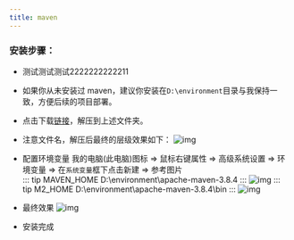```yaml
---
title: maven
---
```


### 安装步骤：
- 测试测试测试2222222222211
- 如果你从未安装过 maven，建议你安装在`D:\environment`目录与我保持一致，方便后续的项目部署。
- 点击下载<a href="http://8.134.87.201:9999/f/e4a798c668c74ca48055/?dl=1">链接</a>，解压到上述文件夹。
- 注意文件名，解压后最终的层级效果如下：
  ![img](/img/env/maven-1.png)
- 配置环境变量
  我的电脑(此电脑)图标 => 鼠标右键属性 => 高级系统设置 => 环境变量 => 在`系统变量`框下点击新建 => 参考图片<br/>
  ::: tip MAVEN_HOME
  D:\environment\apache-maven-3.8.4
  :::
  ![img](/img/env/maven-2.png)
  ::: tip M2_HOME
  D:\environment\apache-maven-3.8.4\bin
  :::
  ![img](/img/env/maven-3.png)

- 最终效果
  ![img](/img/env/maven-4.png)

- 安装完成
